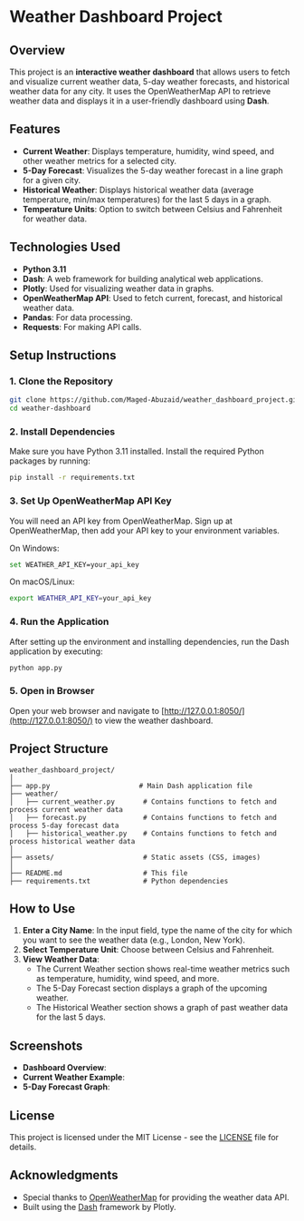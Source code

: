 # Weather Dashboard Project

## Overview

This project is an **interactive weather dashboard** that allows users to fetch and visualize current weather data, 5-day weather forecasts, and historical weather data for any city. It uses the OpenWeatherMap API to retrieve weather data and displays it in a user-friendly dashboard using **Dash**.

## Features

- **Current Weather**: Displays temperature, humidity, wind speed, and other weather metrics for a selected city.
- **5-Day Forecast**: Visualizes the 5-day weather forecast in a line graph for a given city.
- **Historical Weather**: Displays historical weather data (average temperature, min/max temperatures) for the last 5 days in a graph.
- **Temperature Units**: Option to switch between Celsius and Fahrenheit for weather data.

## Technologies Used

- **Python 3.11**
- **Dash**: A web framework for building analytical web applications.
- **Plotly**: Used for visualizing weather data in graphs.
- **OpenWeatherMap API**: Used to fetch current, forecast, and historical weather data.
- **Pandas**: For data processing.
- **Requests**: For making API calls.

## Setup Instructions

### 1. Clone the Repository

```bash
git clone https://github.com/Maged-Abuzaid/weather_dashboard_project.git
cd weather-dashboard
```

### 2. Install Dependencies

Make sure you have Python 3.11 installed. Install the required Python packages by running:

```bash
pip install -r requirements.txt
```

### 3. Set Up OpenWeatherMap API Key

You will need an API key from OpenWeatherMap. Sign up at OpenWeatherMap, then add your API key to your environment variables.

On Windows:
```bash
set WEATHER_API_KEY=your_api_key
```

On macOS/Linux:
```bash
export WEATHER_API_KEY=your_api_key
```

### 4. Run the Application

After setting up the environment and installing dependencies, run the Dash application by executing:

```bash
python app.py
```

### 5. Open in Browser

Open your web browser and navigate to [http://127.0.0.1:8050/](http://127.0.0.1:8050/) to view the weather dashboard.

## Project Structure

```plaintext
weather_dashboard_project/
│
├── app.py                      # Main Dash application file
├── weather/
│   ├── current_weather.py       # Contains functions to fetch and process current weather data
│   ├── forecast.py              # Contains functions to fetch and process 5-day forecast data
│   ├── historical_weather.py    # Contains functions to fetch and process historical weather data
│
├── assets/                      # Static assets (CSS, images)
│
├── README.md                    # This file
├── requirements.txt             # Python dependencies
```

## How to Use

1. **Enter a City Name**: In the input field, type the name of the city for which you want to see the weather data (e.g., London, New York).
2. **Select Temperature Unit**: Choose between Celsius and Fahrenheit.
3. **View Weather Data**:
    - The Current Weather section shows real-time weather metrics such as temperature, humidity, wind speed, and more.
    - The 5-Day Forecast section displays a graph of the upcoming weather.
    - The Historical Weather section shows a graph of past weather data for the last 5 days.

## Screenshots

- **Dashboard Overview**:
- **Current Weather Example**:
- **5-Day Forecast Graph**:

## License

This project is licensed under the MIT License - see the [LICENSE](LICENSE) file for details.

## Acknowledgments

- Special thanks to [OpenWeatherMap](https://openweathermap.org/) for providing the weather data API.
- Built using the [Dash](https://dash.plotly.com/) framework by Plotly.

